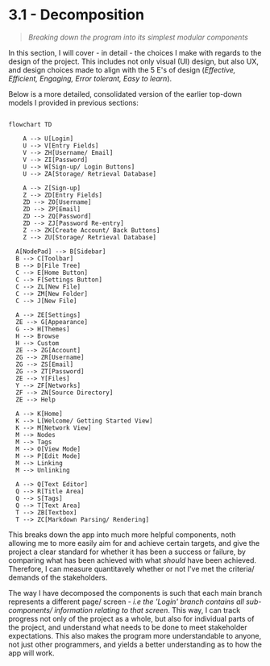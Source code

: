 # 3.1 - Decomposition
> *Breaking down the program into its simplest modular components*

In this section, I will cover - in detail - the choices I make with regards to the design of the project. This includes not only visual (UI) design, but also UX, and design choices made to align with the 5 E's of design (*Effective, Efficient, Engaging, Error tolerant, Easy to learn*).

Below is a more detailed, consolidated version of the earlier top-down models I provided in previous sections:
```mermaid

flowchart TD

	A --> U[Login]
	U --> V[Entry Fields]
	V --> ZH[Username/ Email]
	V --> ZI[Password]
	U --> W[Sign-up/ Login Buttons]
	U --> ZA[Storage/ Retrieval Database]

	A --> Z[Sign-up]
	Z --> ZD[Entry Fields]
	ZD --> ZO[Username]
	ZD --> ZP[Email]
	ZD --> ZQ[Password]
	ZD --> ZJ[Password Re-entry]
	Z --> ZK[Create Account/ Back Buttons]
	Z --> ZU[Storage/ Retrieval Database]

  A[NodePad] --> B[Sidebar]
  B --> C[Toolbar]
  B --> D[File Tree]
  C --> E[Home Button]
  C --> F[Settings Button]
  C --> ZL[New File]
  C --> ZM[New Folder]
  C --> J[New File]

  A --> ZE[Settings]
  ZE --> G[Appearance]
  G --> H[Themes]
  H --> Browse
  H --> Custom
  ZE --> ZG[Account]
  ZG --> ZR[Username]
  ZG --> ZS[Email]
  ZG --> ZT[Password]
  ZE --> Y[Files]
  Y --> ZF[Networks]
  ZF --> ZN[Source Directory]
  ZE --> Help

  A --> K[Home]
  K --> L[Welcome/ Getting Started View]
  K --> M[Network View]
  M --> Nodes
  M --> Tags
  M --> O[View Mode]
  M --> P[Edit Mode]
  M --> Linking
  M --> Unlinking

  A --> Q[Text Editor]
  Q --> R[Title Area]
  Q --> S[Tags]
  Q --> T[Text Area]
  T --> ZB[Textbox]
  T --> ZC[Markdown Parsing/ Rendering]
```

This breaks down the app into much more helpful components, noth allowing me to more easily aim for and achieve certain targets, and give the project a clear standard for whether it has been a success or failure, by comparing what has been achieved with what *should* have been achieved. Therefore, I can measure quantitavely whether or not I've met the criteria/ demands of the stakeholders.

The way I have decomposed the components is such that each main branch represents a different page/ screen - *i.e the 'Login' branch contains all sub-components/ information relating to that screen*. This way, I can track progress not only of the project as a whole, but also for individual parts of the project, and understand what needs to be done to meet stakeholder expectations. This also makes the program more understandable to anyone, not just other programmers, and yields a better understanding as to how the app will work.
